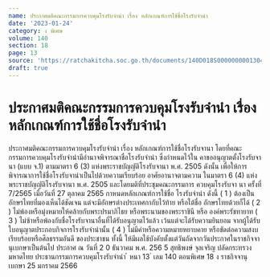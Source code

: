 ```yaml
---
name: ประกาศมติคณะกรรมการควบคุมโรงรับจำนำ เรื่อง หลักเกณฑ์การใช้ชื่อโรงรับจำนำ
date: '2023-01-24'
category: ง พิเศษ
volume: 140
section: 18
page: 13
source: 'https://ratchakitcha.soc.go.th/documents/140D018S0000000001304.pdf'
draft: true
---
```


# ประกาศมติคณะกรรมการควบคุมโรงรับจำนำ เรื่อง หลักเกณฑ์การใช้ชื่อโรงรับจำนำ

ประกาศมติคณะกรรมการควบคุมโรงรับจำนำ เรื่อง หลักเกณฑ์การใช้ชื่อโรงรับจานา โดยที่คณะกรรมการควบคุมโรงรับจำนำมีอำนาจพิจารณาชื่อโรงรับจำนำ ซึ่งกำหนดไว้ใน คาขออนุญาตตั้งโรงรับจานา (แบบ จ.1) ตามมาตรา 6 (3) แห่งพระราชบัญญัติโรงรับจานา พ.ศ. 2505 ดังนั้น เพื่อให้การพิจารณาการใช้ชื่อโรงรับจานำเป็นไปด้วยความเรียบร้อย อาศัยอานาจตามความ ในมาตรา 6 (4) แห่งพระราชบัญญัติโรงรับจานา พ.ศ. 2505 และโดยมติที่ประชุมคณะกรรมการ ควบคุมโรงรับจา นา ครั้งที่ 7/2565 เมื่อวันที่ 27 ตุลาคม 2565 กาหนดหลักเกณฑ์การใช้ชื่อ โรงรับจำนำ ดังนี้ ( 1 ) ต้องเป็นอักษรไทยที่มองเห็นได้ชัดเจน แต่จะมีอักษรต่างประเทศกากับไว้ท้าย หรือใต้ชื่อ อักษรไทยด้วยก็ได้ ( 2 ) ไม่พ้องหรือมุ่งหมายให้คล้ายกับพระปรมาภิไธย หรือพระนามของพระราชินี หรือ องค์พระรัชทายาท ( 3 ) ไม่ซ้าหรือพ้องกับชื่อโรงรับจานาอื่นที่ได้รับอนุญาตไว้แล้ว เว้นแต่จะได้รับความยินยอม จากผู้ได้รับใบอนุญาตประกอบกิจการโรงรับจำนำนั้น ( 4 ) ไม่มีคำหรือความหมายหยาบคาย หรือขัดต่อความสงบเรียบร้อยหรือศีลธรรมอันดี ของประชาชน ทั้งนี้ ให้มีผลใช้บังคับตั้งแต่วันถัดจากวันประกาศในราชกิจจานุเบกษาเป็นต้นไป ประกาศ ณ วันที่ 2 0 ธันวาคม พ.ศ. 256 5 สุทธิพงษ์ จุลเจริญ ปลัดกระทรวงมหาดไทย ประธานกรรมการควบคุมโรงรับจำนำ ้ หนา 13 ่ เลม 140 ตอนพิเศษ 18 ง ราชกิจจานุเบกษา 25 มกราคม 2566
